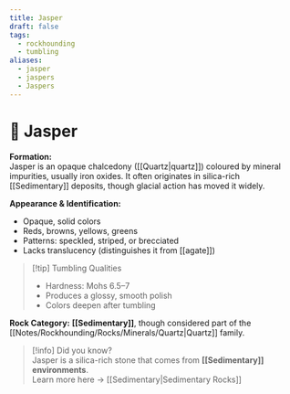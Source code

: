 ```yaml
---
title: Jasper
draft: false
tags:
  - rockhounding
  - tumbling
aliases:
  - jasper
  - jaspers
  - Jaspers
---
```

# 🔴 Jasper

**Formation:**  
Jasper is an opaque chalcedony ([[Quartz|quartz]]) coloured by mineral impurities, usually iron oxides. It often originates in silica-rich [[Sedimentary]] deposits, though glacial action has moved it widely.  

**Appearance & Identification:**  
- Opaque, solid colors  
- Reds, browns, yellows, greens  
- Patterns: speckled, striped, or brecciated  
- Lacks translucency (distinguishes it from [[agate]])  

> [!tip] Tumbling Qualities  
> - Hardness: Mohs 6.5–7  
> - Produces a glossy, smooth polish  
> - Colors deepen after tumbling  

**Rock Category:** **[[Sedimentary]]**, though considered part of the [[Notes/Rockhounding/Rocks/Minerals/Quartz|Quartz]] family.  

> [!info] Did you know?  
> Jasper is a silica-rich stone that comes from **[[Sedimentary]] environments**.  
> Learn more here → [[Sedimentary|Sedimentary Rocks]]
